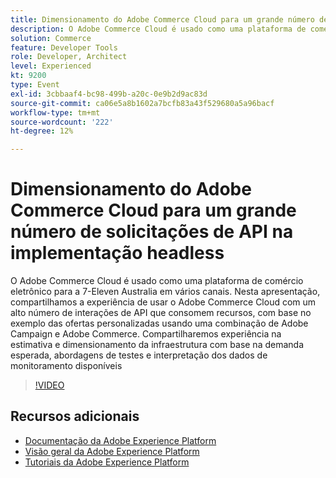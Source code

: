 ```yaml
---
title: Dimensionamento do Adobe Commerce Cloud para um grande número de solicitações de API na implementação headless
description: O Adobe Commerce Cloud é usado como uma plataforma de comércio eletrônico para a 7-Eleven Australia em vários canais. Nesta apresentação, compartilhamos a experiência de usar o Adobe Commerce Cloud com um alto número de interações de API que consomem recursos, com base no exemplo das ofertas personalizadas usando uma combinação de Adobe Campaign e Adobe Commerce. Compartilharemos experiência na estimativa e no dimensionamento da infraestrutura com base na demanda esperada, nas abordagens de testes e na interpretação dos dados de monitoramento disponíveis.
solution: Commerce
feature: Developer Tools
role: Developer, Architect
level: Experienced
kt: 9200
type: Event
exl-id: 3cbbaaf4-bc98-499b-a20c-0e9b2d9ac83d
source-git-commit: ca06e5a8b1602a7bcfb83a43f529680a5a96bacf
workflow-type: tm+mt
source-wordcount: '222'
ht-degree: 12%

---
```


# Dimensionamento do Adobe Commerce Cloud para um grande número de solicitações de API na implementação headless

O Adobe Commerce Cloud é usado como uma plataforma de comércio eletrônico para a 7-Eleven Australia em vários canais. Nesta apresentação, compartilhamos a experiência de usar o Adobe Commerce Cloud com um alto número de interações de API que consomem recursos, com base no exemplo das ofertas personalizadas usando uma combinação de Adobe Campaign e Adobe Commerce. Compartilharemos experiência na estimativa e dimensionamento da infraestrutura com base na demanda esperada, abordagens de testes e interpretação dos dados de monitoramento disponíveis

>[!VIDEO](https://video.tv.adobe.com/v/337726/?quality=12&learn=on&hidetitle=true)

## Recursos adicionais

- [Documentação da Adobe Experience Platform](https://experienceleague.adobe.com/docs/experience-platform.html)
- [Visão geral da Adobe Experience Platform](https://experienceleague.adobe.com/docs/experience-platform/landing/home.html?lang=pt-BR)
- [Tutoriais da Adobe Experience Platform](https://experienceleague.adobe.com/docs/platform-learn/tutorials/overview.html?lang=pt-BR)
